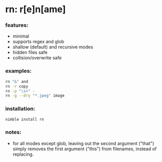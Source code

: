 # rn: r[e]n[ame]


### features:
+ minimal
+ supports regex and glob
+ shallow (default) and recursive modes
+ hidden files safe
+ collision/overwrite safe


### examples:
```bash
rn "&" and
rn -r copy
rn -p "\s+" -
rn -g --dry "*.jpeg" image
```


### installation:
```bash
nimble install rn
```


### notes:
+ for all modes except glob, leaving out the second argument ("that") simply removes the first argument ("this") from filenames, instead of replacing.
